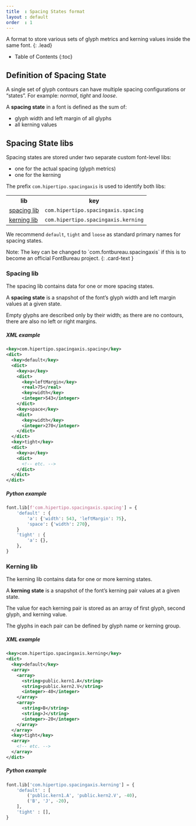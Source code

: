 ```yaml
---
title  : Spacing States format
layout : default
order  : 1
---
```


A format to store various sets of glyph metrics and kerning values inside the same font.
{: .lead}

* Table of Contents
{:toc}


Definition of Spacing State
---------------------------

A single set of glyph contours can have multiple spacing configurations or “states”. For example: *normal*, *tight* and *loose*.

A **spacing state** in a font is defined as the sum of:

- glyph width and left margin of all glyphs
- all kerning values



Spacing State libs
------------------

Spacing states are stored under two separate custom font-level libs:

- one for the actual spacing (glyph metrics)
- one for the kerning

The prefix `com.hipertipo.spacingaxis` is used to identify both libs:

<table class='table'>
  <tr>
    <th>lib</th>
    <th>key</th>
  </tr>
  <tr>
    <td><a href='#spacing-lib'>spacing lib</a></td>
    <td><code>com.hipertipo.spacingaxis.spacing</code></td>
  </tr>
  <tr>
    <td><a href='#kerning-lib'>kerning lib</a></td>
    <td><code>com.hipertipo.spacingaxis.kerning</code></td>
  </tr>
</table>

We recommend `default`, `tight` and `loose` as standard primary names for spacing states.

<div class="alert alert-warning" role="alert" markdown='1'>
Note: The key can be changed to `com.fontbureau.spacingaxis` if this is to become an official FontBureau project.
{: .card-text }
</div>

### Spacing lib

The spacing lib contains data for one or more spacing states.

A **spacing state** is a snapshot of the font’s glyph width and left margin values at a given state.

Empty glyphs are described only by their width; as there are no contours, there are also no left or right margins.

##### XML example

```xml
<key>com.hipertipo.spacingaxis.spacing</key>
<dict>
  <key>default</key>
  <dict>
    <key>a</key>
    <dict>
      <key>leftMargin</key>
      <real>75</real>
      <key>width</key>
      <integer>543</integer>
    </dict>
    <key>space</key>
    <dict>
      <key>width</key>
      <integer>270</integer>
    </dict>
  </dict>
  <key>tight</key>
  <dict>
    <key>a</key>
    <dict>
      <!-- etc. -->
    </dict>
  </dict>
</dict>
```

##### Python example 

```python
font.lib[f'com.hipertipo.spacingaxis.spacing'] = {
    'default' : {
        'a': {'width': 543, 'leftMargin': 75},
        'space': {'width': 270},
    }
    'tight' : {
        'a': {},
    },
}
```

### Kerning lib

The kerning lib contains data for one or more kerning states.

A **kerning state** is a snapshot of the font’s kerning pair values at a given state.

The value for each kerning pair is stored as an array of first glyph, second glyph, and kerning value.

The glyphs in each pair can be defined by glyph name or kerning group.

##### XML example

```xml
<key>com.hipertipo.spacingaxis.kerning</key>
<dict>
  <key>default</key>
  <array>
    <array>
      <string>public.kern1.A</string>
      <string>public.kern2.V</string>
      <integer>-40</integer>
    </array>
    <array>
      <string>B</string>
      <string>J</string>
      <integer>-20</integer>
    </array>
  </array>
  <key>tight</key>
  <array>
    <!-- etc. -->
  </array>
</dict>
```

##### Python example 

```python
font.lib['com.hipertipo.spacingaxis.kerning'] = {
    'default' : [
        ('public.kern1.A', 'public.kern2.V', -40),
        ('B', 'J', -20),
    ],
    'tight' : [],
}
```
